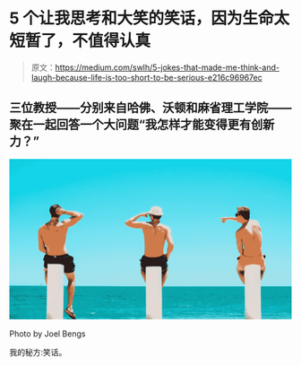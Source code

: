 # 5 个让我思考和大笑的笑话，因为生命太短暂了，不值得认真

> 原文：<https://medium.com/swlh/5-jokes-that-made-me-think-and-laugh-because-life-is-too-short-to-be-serious-e216c96967ec>

## 三位教授——分别来自哈佛、沃顿和麻省理工学院——聚在一起回答一个大问题“我怎样才能变得更有创新力？”

![](img/3097f330af41a60a03359da4689a827b.png)

Photo by Joel Bengs

我的秘方:笑话。
